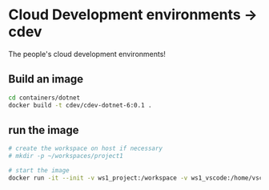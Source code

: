 # Cloud Development environments -> cdev

The people's cloud development environments!

## Build an image

```bash
cd containers/dotnet
docker build -t cdev/cdev-dotnet-6:0.1 .
```

## run the image

```bash
# create the workspace on host if necessary
# mkdir -p ~/workspaces/project1

# start the image
docker run -it --init -v ws1_project:/workspace -v ws1_vscode:/home/vscode -p 5100:22 cdev/cdev-dotnet-6:0.1
```
